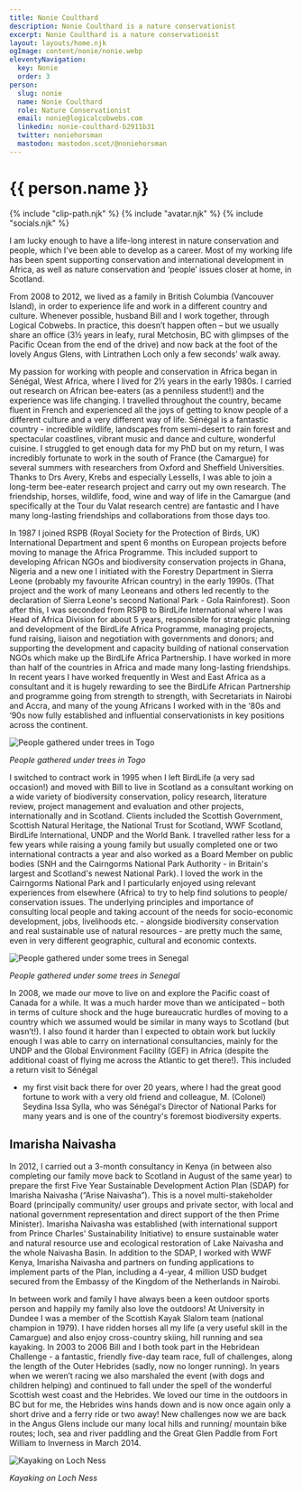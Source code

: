 ```yaml
---
title: Nonie Coulthard
description: Nonie Coulthard is a nature conservationist
excerpt: Nonie Coulthard is a nature conservationist
layout: layouts/home.njk
ogImage: content/nonie/nonie.webp
eleventyNavigation:
  key: Nonie
  order: 3
person:
  slug: nonie
  name: Nonie Coulthard
  role: Nature Conservationist
  email: nonie@logicalcobwebs.com
  linkedin: nonie-coulthard-b2911b31
  twitter: noniehorsman
  mastodon: mastodon.scot/@noniehorsman
---
```


# {{ person.name }}

<div class="avatar-and-social">
  {% include "clip-path.njk" %}
  {% include "avatar.njk" %}
  {% include "socials.njk" %}
</div>

I am lucky enough to have a life-long interest in nature conservation and
people, which I've been able to develop as a career. Most of my working life
has been spent supporting conservation and international development in
Africa, as well as nature conservation and ‘people’ issues closer at home, in
Scotland.

From 2008 to 2012, we lived as a family in British Columbia (Vancouver
Island), in order to experience life and work in a different country and
culture. Whenever possible, husband Bill and I work together, through Logical
Cobwebs. In practice, this doesn’t happen often – but we usually share an
office (3½ years in leafy, rural Metchosin, BC with glimpses of the Pacific
Ocean from the end of the drive) and now back at the foot of the lovely Angus
Glens, with Lintrathen Loch only a few seconds’ walk away.

My passion for working with people and conservation in Africa began in
Sénégal, West Africa, where I lived for 2½ years in the early 1980s. I carried
out research on African bee-eaters (as a penniless student!) and the
experience was life changing. I travelled throughout the country, became
fluent in French and experienced all the joys of getting to know people of a
different culture and a very different way of life. Sénégal is a fantastic
country - incredible wildlife, landscapes from semi-desert to rain forest and
spectacular coastlines, vibrant music and dance and culture, wonderful
cuisine. I struggled to get enough data for my PhD but on my return, I was
incredibly fortunate to work in the south of France (the Camargue) for several
summers with researchers from Oxford and Sheffield Universities. Thanks to Drs
Avery, Krebs and especially Lessells, I was able to join a long-term bee-eater
research project and carry out my own research. The friendship, horses,
wildlife, food, wine and way of life in the Camargue (and specifically at the
Tour du Valat research centre) are fantastic and I have many long-lasting
friendships and collaborations from those days too.

In 1987 I joined RSPB (Royal Society for the Protection of Birds, UK)
International Department and spent 6 months on European projects before moving
to manage the Africa Programme. This included support to developing African
NGOs and biodiversity conservation projects in Ghana, Nigeria and a new one I
initiated with the Forestry Department in Sierra Leone (probably my favourite
African country) in the early 1990s. (That project and the work of many
Leoneans and others led recently to the declaration of Sierra Leone's second
National Park - Gola Rainforest). Soon after this, I was seconded from RSPB to
BirdLife International where I was Head of Africa Division for about 5 years,
responsible for strategic planning and development of the BirdLife Africa
Programme, managing projects, fund raising, liaison and negotiation with
governments and donors; and supporting the development and capacity building
of national conservation NGOs which make up the BirdLife Africa Partnership. I
have worked in more than half of the countries in Africa and made many
long-lasting friendships. In recent years I have worked frequently in West and
East Africa as a consultant and it is hugely rewarding to see the BirdLife
African Partnership and programme going from strength to strength, with
Secretariats in Nairobi and Accra, and many of the young Africans I worked
with in the ‘80s and ‘90s now fully established and influential
conservationists in key positions across the continent.

<img src="./togo.jpg" alt="People gathered under trees in Togo" />

*People gathered under trees in Togo*

I switched to contract work in 1995 when I left BirdLife (a very sad
occasion!) and moved with Bill to live in Scotland as a consultant working on
a wide variety of biodiversity conservation, policy research, literature
review, project management and evaluation and other projects, internationally
and in Scotland. Clients included the Scottish Government, Scottish Natural
Heritage, the National Trust for Scotland, WWF Scotland, BirdLife
International, UNDP and the World Bank. I travelled rather less for a few
years while raising a young family but usually completed one or two
international contracts a year and also worked as a Board Member on public
bodies (SNH and the Cairngorms National Park Authority - in Britain's largest
and Scotland's newest National Park). I loved the work in the Cairngorms
National Park and I particularly enjoyed using relevant experiences from
elsewhere (Africa) to try to help find solutions to people/ conservation
issues. The underlying principles and importance of consulting local people
and taking account of the needs for socio-economic development, jobs,
livelihoods etc. - alongside biodiversity conservation and real sustainable
use of natural resources - are pretty much the same, even in very different
geographic, cultural and economic contexts.

<img src="./senegal.jpg" alt="People gathered under some trees in Senegal" />

*People gathered under some trees in Senegal*

In 2008, we made our move to live on and explore the Pacific coast of Canada
for a while. It was a much harder move than we anticipated – both in terms of
culture shock and the huge bureaucratic hurdles of moving to a country which
we assumed would be similar in many ways to Scotland (but wasn’t!). I also
found it harder than I expected to obtain work but luckily enough I was able
to carry on international consultancies, mainly for the UNDP and the Global
Environment Facility (GEF) in Africa (despite the additional coast of flying
me across the Atlantic to get there!). This included a return visit to Sénégal
- my first visit back there for over 20 years, where I had the great good
fortune to work with a very old friend and colleague, M. (Colonel) Seydina
Issa Sylla, who was Sénégal's Director of National Parks for many years and is
one of the country's foremost biodiversity experts.

## Imarisha Naivasha

In 2012, I carried out a 3-month consultancy in Kenya (in between also
completing our family move back to Scotland in August of the same year) to
prepare the first Five Year Sustainable Development Action Plan (SDAP) for
Imarisha Naivasha (“Arise Naivasha”). This is a novel multi-stakeholder Board
(principally community/ user groups and private sector, with local and
national government representation and direct support of the then Prime
Minister). Imarisha Naivasha was established (with international support from
Prince Charles’ Sustainability Initiative) to ensure sustainable water and
natural resource use and ecological restoration of Lake Naivasha and the whole
Naivasha Basin. In addition to the SDAP, I worked with WWF Kenya, Imarisha
Naivasha and partners on funding applications to implement parts of the Plan,
including a 4-year, 4 million USD budget secured from the Embassy of the
Kingdom of the Netherlands in Nairobi.

In between work and family I have always been a keen outdoor sports person and
happily my family also love the outdoors! At University in Dundee I was a
member of the Scottish Kayak Slalom team (national champion in 1979). I have
ridden horses all my life (a very useful skill in the Camargue) and also enjoy
cross-country skiing, hill running and sea kayaking. In 2003 to 2006 Bill and
I both took part in the Hebridean Challenge - a fantastic, friendly five-day
team race, full of challenges, along the length of the Outer Hebrides (sadly,
now no longer running). In years when we weren’t racing we also marshaled the
event (with dogs and children helping) and continued to fall under the spell
of the wonderful Scottish west coast and the Hebrides. We loved our time in
the outdoors in BC but for me, the Hebrides wins hands down and is now once
again only a short drive and a ferry ride or two away! New challenges now we
are back in the Angus Glens include our many local hills and running/ mountain
bike routes; loch, sea and river paddling and the Great Glen Paddle from Fort
William to Inverness in March 2014.

<img src="./kayak.jpg" alt="Kayaking on Loch Ness" />

*Kayaking on Loch Ness*
